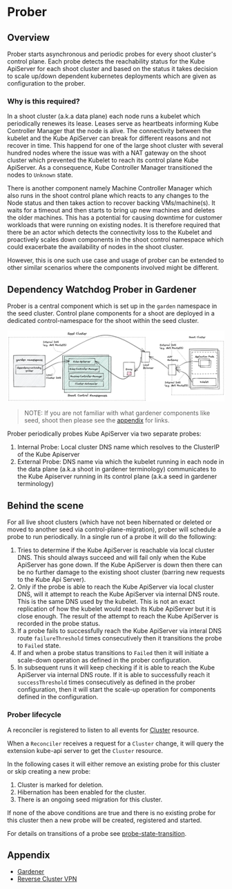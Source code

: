 
# Prober

## Overview

Prober starts asynchronous and periodic probes for every shoot cluster's control plane. Each probe detects the reachability status for the Kube ApiServer for each shoot cluster and based on the status it takes decision to scale up/down dependent kubernetes deployments which are given as configuration to the prober.

### Why is this required?

In a shoot cluster (a.k.a data plane) each node runs a kubelet which periodically renewes its lease. Leases serve as heartbeats informing Kube Controller Manager that the node is alive. The connectivity between the kubelet and the Kube ApiServer can break for different reasons and not recover in time. This happend for one of the large shoot cluster with several hundred nodes where the issue was with a NAT gateway on the shoot cluster which prevented the Kubelet to reach its control plane Kube ApiServer. As a consequence, Kube Controller Manager transitioned the nodes to `Unknown` state. 

There is another component namely Machine Controller Manager which also runs in the shoot control plane which reacts to any changes to the Node status and then takes action to recover backing VMs/machine(s). It waits for a timeout and then starts to bring up new machines and deletes the older machines. This has a potential for causing downtime for customer workloads that were running on existing nodes. It is therefore required that there be an actor which detects the connectivity loss to the Kubelet and proactively scales down components in the shoot control namespace which could exacerbate the availability of nodes in the shoot cluster. 

However, this is one such use case and usage of prober can be extended to other similar scenarios where the components involved might be different.

## Dependency Watchdog Prober in Gardener

Prober is a central component which is set up in the `garden` namespace in the seed cluster. Control plane components for a shoot are deployed in a dedicated control-namespace for the shoot within the seed cluster. 

<img src="content/prober-components.excalidraw.png">

> NOTE: If you are not familiar with what gardener components like seed, shoot then please see the [appendix](#appendix) for links.

Prober periodically probes Kube ApiServer via two separate probes:
1.  Internal Probe: Local cluster DNS name which resolves to the ClusterIP of the Kube Apiserver
2.  External Probe: DNS name via which the kubelet running in each node in the data plane (a.k.a shoot in gardener terminology) communicates to the Kube Apiserver running in its control plane (a.k.a seed in gardener terminology)

## Behind the scene

For all live shoot clusters (which have not been hibernated or deleted or moved to another seed via control-plane-migration), prober will schedule a probe to run periodically. In a single run of a probe it will do the following:
1. Tries to determine if the Kube ApiServer is reachable via local cluster DNS. This should always succeed and will fail only when the Kube ApiServer has gone down. If the Kube ApiServer is down then there can be no further damage to the existing shoot cluster (barring new requests to the Kube Api Server).
2. Only if the probe is able to reach the Kube ApiServer via local cluster DNS, will it attempt to reach the Kube ApiServer via internal DNS route. This is the same DNS used by the kubelet. This is not an exact replication of how the kubelet would reach its Kube ApiServer but it is close enough. The result of the attempt to reach the Kube ApiServer is recorded in the probe status.
3. If a probe fails to successfully reach the Kube ApiServer via interal DNS route `failureThreshold` times consecutively then it transitions the probe to `Failed` state.
4. If and when a probe status transitions to `Failed` then it will initiate a scale-down operation as defined in the prober configuration.
5. In subsequent runs it will keep checking if it is able to reach the Kube ApiServer via internal DNS route. If it is able to successfully reach it `successThreshold` times consecutively as defined in the prober configuration, then it will start the scale-up operation for components defined in the configuration.

### Prober lifecycle

A reconciler is registered to listen to all events for [Cluster](https://github.com/gardener/gardener/blob/master/docs/api-reference/extensions.md#extensions.gardener.cloud/v1alpha1.Cluster) resource.

When a `Reconciler` receives a request for a `Cluster` change, it will query the extension kube-api server to get
the `Cluster` resource. 

In the following cases it will either remove an existing probe for this cluster or skip creating a new probe:
1. Cluster is marked for deletion.
2. Hibernation has been enabled for the cluster.
3. There is an ongoing seed migration for this cluster.

If none of the above conditions are true and there is no existing probe for this cluster then a new probe will be created, registered and started.

For details on transitions of a probe see [probe-state-transition](probestatus.md).

## Appendix

* [Gardener](https://github.com/gardener/gardener/blob/master/docs)
* [Reverse Cluster VPN](https://github.com/gardener/gardener/blob/master/docs/proposals/14-reversed-cluster-vpn.md)